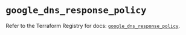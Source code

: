 # `google_dns_response_policy`

Refer to the Terraform Registry for docs: [`google_dns_response_policy`](https://registry.terraform.io/providers/hashicorp/google/6.20.0/docs/resources/dns_response_policy).
